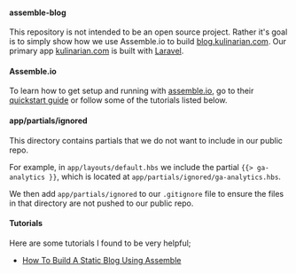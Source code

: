 #### assemble-blog

This repository is not intended to be an open source project. Rather it's goal is to simply show how we use Assemble.io to build [blog.kulinarian.com](http://blog.kulinarian.com/). Our primary app [kulinarian.com](https://www.kulinarian.com) is built with [Laravel](https://github.com/laravel/laravel).

#### Assemble.io

To learn how to get setup and running with [assemble.io](http://assemble.io/), go to their [quickstart guide](http://assemble.io/docs/Quickstart.html) or follow some of the tutorials listed below.

#### app/partials/ignored

This directory contains partials that we do not want to include in our public repo.

For example, in `app/layouts/default.hbs` we include the partial `{{> ga-analytics }}`, which is located at `app/partials/ignored/ga-analytics.hbs`.

We then add `app/partials/ignored` to our `.gitignore` file to ensure the files in that directory are not pushed to our public repo.

#### Tutorials

Here are some tutorials I found to be very helpful;

* [How To Build A Static Blog Using Assemble](http://www.hongkiat.com/blog/blogging-with-assemble/)
